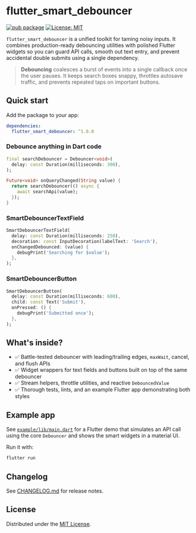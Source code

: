 # flutter_smart_debouncer

[![pub package](https://img.shields.io/pub/v/flutter_smart_debouncer.svg)](https://pub.dev/packages/flutter_smart_debouncer)
[![License: MIT](https://img.shields.io/badge/license-MIT-blue.svg)](LICENSE)

`flutter_smart_debouncer` is a unified toolkit for taming noisy inputs. It
combines production-ready debouncing utilities with polished Flutter widgets so
you can guard API calls, smooth out text entry, and prevent accidental double
submits using a single dependency.

> **Debouncing** coalesces a burst of events into a single callback once the
> user pauses. It keeps search boxes snappy, throttles autosave traffic, and
> prevents repeated taps on important buttons.

## Quick start

Add the package to your app:

```yaml
dependencies:
  flutter_smart_debouncer: ^1.0.0
```

### Debounce anything in Dart code

```dart
final searchDebouncer = Debouncer<void>(
  delay: const Duration(milliseconds: 300),
);

Future<void> onQueryChanged(String value) {
  return searchDebouncer(() async {
    await searchApi(value);
  });
}
```

### SmartDebouncerTextField

```dart
SmartDebouncerTextField(
  delay: const Duration(milliseconds: 250),
  decoration: const InputDecoration(labelText: 'Search'),
  onChangedDebounced: (value) {
    debugPrint('Searching for $value');
  },
);
```

### SmartDebouncerButton

```dart
SmartDebouncerButton(
  delay: const Duration(milliseconds: 600),
  child: const Text('Submit'),
  onPressed: () {
    debugPrint('Submitted once');
  },
);
```

## What's inside?

- ✅ Battle-tested debouncer with leading/trailing edges, `maxWait`, cancel, and flush APIs
- ✅ Widget wrappers for text fields and buttons built on top of the same debouncer
- ✅ Stream helpers, throttle utilities, and reactive `DebouncedValue`
- ✅ Thorough tests, lints, and an example Flutter app demonstrating both styles

## Example app

See [`example/lib/main.dart`](example/lib/main.dart) for a Flutter demo that
simulates an API call using the core `Debouncer` and shows the smart widgets in
a material UI.

Run it with:

```bash
flutter run
```

## Changelog

See [CHANGELOG.md](CHANGELOG.md) for release notes.

## License

Distributed under the [MIT License](LICENSE).
